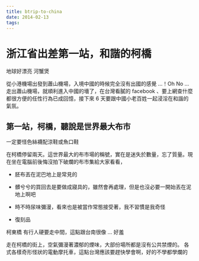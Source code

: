 ```yaml
---
title: btrip-to-china
date: 2014-02-13
tags:
---
```

# 浙江省出差第一站，和諧的柯橋
地球好漂亮
河蟹煲

從小港機場出發到蕭山機場，入境中國的時候完全沒有出國的感覺 …！Oh No …
走出蕭山機場，就順利進入中國的墻了，在台灣看膩的 facebook 、要上網查什麼都很方便的任性行為已成回憶，接下來 6 天要跟中國小老百姓一起浸淫在和諧的氣氛。

## 第一站，柯橋，聽說是世界最大布市
一定要怪色絲襪配涼鞋或魚口鞋

在柯橋停留兩天。這世界最大的布市場的稱號，實在是迷失於數量，忘了質量。現在坐在電腦前後悔沒拍下破爛的布市集給大家看看，

* 胚布丟在泥巴地上是常見的
* 髒兮兮的買回去是要做成寢具的，雖然會再處理，但是也沒必要一開始丟在泥地上啊吧
* 時不時尿味彌漫，看來也是被當作常態接受著，我不習慣是我奇怪

* 復刻品

柯東橋
有行人硬要走中間，這點跟台南很像 … 好羞

走在柯橋的街上，空氣彌漫著濃郁的煙味，大部份場所都是沒有公共禁煙的。
各式各樣奇形怪狀的電動摩托車，這點台灣應該要趕快學會啊，好的不學都學爛的
